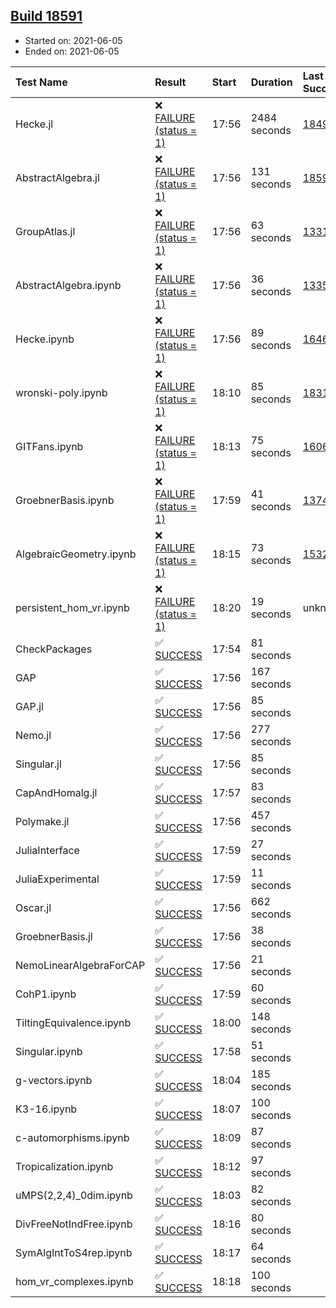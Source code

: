 ## [Build 18591](https://oscarci.mathematik.uni-kl.de/job/oscar/18591/)

* Started on: 2021-06-05
* Ended on: 2021-06-05

| Test Name    | Result | Start | Duration | Last Success | First Failure |
|:-------------|:-------|:------|:---------|:-------------|:--------------|
| Hecke.jl | ❌ [FAILURE (status = 1)](https://oscarci.mathematik.uni-kl.de/job/oscar/18591/artifact/logs/build-18591/Hecke.jl.log) | 17:56 | 2484 seconds | [18490](https://oscarci.mathematik.uni-kl.de/job/oscar/18490/) | [18491](https://oscarci.mathematik.uni-kl.de/job/oscar/18491/) |
| AbstractAlgebra.jl | ❌ [FAILURE (status = 1)](https://oscarci.mathematik.uni-kl.de/job/oscar/18591/artifact/logs/build-18591/AbstractAlgebra.jl.log) | 17:56 | 131 seconds | [18590](https://oscarci.mathematik.uni-kl.de/job/oscar/18590/) | [18591](https://oscarci.mathematik.uni-kl.de/job/oscar/18591/) |
| GroupAtlas.jl | ❌ [FAILURE (status = 1)](https://oscarci.mathematik.uni-kl.de/job/oscar/18591/artifact/logs/build-18591/GroupAtlas.jl.log) | 17:56 | 63 seconds | [13311](https://oscarci.mathematik.uni-kl.de/job/oscar/13311/) | [13312](https://oscarci.mathematik.uni-kl.de/job/oscar/13312/) |
| AbstractAlgebra.ipynb | ❌ [FAILURE (status = 1)](https://oscarci.mathematik.uni-kl.de/job/oscar/18591/artifact/logs/build-18591/AbstractAlgebra.ipynb.log) | 17:56 | 36 seconds | [13355](https://oscarci.mathematik.uni-kl.de/job/oscar/13355/) | [13356](https://oscarci.mathematik.uni-kl.de/job/oscar/13356/) |
| Hecke.ipynb | ❌ [FAILURE (status = 1)](https://oscarci.mathematik.uni-kl.de/job/oscar/18591/artifact/logs/build-18591/Hecke.ipynb.log) | 17:56 | 89 seconds | [16463](https://oscarci.mathematik.uni-kl.de/job/oscar/16463/) | [16464](https://oscarci.mathematik.uni-kl.de/job/oscar/16464/) |
| wronski-poly.ipynb | ❌ [FAILURE (status = 1)](https://oscarci.mathematik.uni-kl.de/job/oscar/18591/artifact/logs/build-18591/wronski-poly.ipynb.log) | 18:10 | 85 seconds | [18314](https://oscarci.mathematik.uni-kl.de/job/oscar/18314/) | [18315](https://oscarci.mathematik.uni-kl.de/job/oscar/18315/) |
| GITFans.ipynb | ❌ [FAILURE (status = 1)](https://oscarci.mathematik.uni-kl.de/job/oscar/18591/artifact/logs/build-18591/GITFans.ipynb.log) | 18:13 | 75 seconds | [16068](https://oscarci.mathematik.uni-kl.de/job/oscar/16068/) | [16069](https://oscarci.mathematik.uni-kl.de/job/oscar/16069/) |
| GroebnerBasis.ipynb | ❌ [FAILURE (status = 1)](https://oscarci.mathematik.uni-kl.de/job/oscar/18591/artifact/logs/build-18591/GroebnerBasis.ipynb.log) | 17:59 | 41 seconds | [13748](https://oscarci.mathematik.uni-kl.de/job/oscar/13748/) | [13749](https://oscarci.mathematik.uni-kl.de/job/oscar/13749/) |
| AlgebraicGeometry.ipynb | ❌ [FAILURE (status = 1)](https://oscarci.mathematik.uni-kl.de/job/oscar/18591/artifact/logs/build-18591/AlgebraicGeometry.ipynb.log) | 18:15 | 73 seconds | [15322](https://oscarci.mathematik.uni-kl.de/job/oscar/15322/) | [15323](https://oscarci.mathematik.uni-kl.de/job/oscar/15323/) |
| persistent_hom_vr.ipynb | ❌ [FAILURE (status = 1)](https://oscarci.mathematik.uni-kl.de/job/oscar/18591/artifact/logs/build-18591/persistent_hom_vr.ipynb.log) | 18:20 | 19 seconds | unknown | unknown |
| CheckPackages | ✅ [SUCCESS](https://oscarci.mathematik.uni-kl.de/job/oscar/18591/artifact/logs/build-18591/CheckPackages.log) | 17:54 | 81 seconds |  |  |
| GAP | ✅ [SUCCESS](https://oscarci.mathematik.uni-kl.de/job/oscar/18591/artifact/logs/build-18591/GAP.log) | 17:56 | 167 seconds |  |  |
| GAP.jl | ✅ [SUCCESS](https://oscarci.mathematik.uni-kl.de/job/oscar/18591/artifact/logs/build-18591/GAP.jl.log) | 17:56 | 85 seconds |  |  |
| Nemo.jl | ✅ [SUCCESS](https://oscarci.mathematik.uni-kl.de/job/oscar/18591/artifact/logs/build-18591/Nemo.jl.log) | 17:56 | 277 seconds |  |  |
| Singular.jl | ✅ [SUCCESS](https://oscarci.mathematik.uni-kl.de/job/oscar/18591/artifact/logs/build-18591/Singular.jl.log) | 17:56 | 85 seconds |  |  |
| CapAndHomalg.jl | ✅ [SUCCESS](https://oscarci.mathematik.uni-kl.de/job/oscar/18591/artifact/logs/build-18591/CapAndHomalg.jl.log) | 17:57 | 83 seconds |  |  |
| Polymake.jl | ✅ [SUCCESS](https://oscarci.mathematik.uni-kl.de/job/oscar/18591/artifact/logs/build-18591/Polymake.jl.log) | 17:56 | 457 seconds |  |  |
| JuliaInterface | ✅ [SUCCESS](https://oscarci.mathematik.uni-kl.de/job/oscar/18591/artifact/logs/build-18591/JuliaInterface.log) | 17:59 | 27 seconds |  |  |
| JuliaExperimental | ✅ [SUCCESS](https://oscarci.mathematik.uni-kl.de/job/oscar/18591/artifact/logs/build-18591/JuliaExperimental.log) | 17:59 | 11 seconds |  |  |
| Oscar.jl | ✅ [SUCCESS](https://oscarci.mathematik.uni-kl.de/job/oscar/18591/artifact/logs/build-18591/Oscar.jl.log) | 17:56 | 662 seconds |  |  |
| GroebnerBasis.jl | ✅ [SUCCESS](https://oscarci.mathematik.uni-kl.de/job/oscar/18591/artifact/logs/build-18591/GroebnerBasis.jl.log) | 17:56 | 38 seconds |  |  |
| NemoLinearAlgebraForCAP | ✅ [SUCCESS](https://oscarci.mathematik.uni-kl.de/job/oscar/18591/artifact/logs/build-18591/NemoLinearAlgebraForCAP.log) | 17:56 | 21 seconds |  |  |
| CohP1.ipynb | ✅ [SUCCESS](https://oscarci.mathematik.uni-kl.de/job/oscar/18591/artifact/logs/build-18591/CohP1.ipynb.log) | 17:59 | 60 seconds |  |  |
| TiltingEquivalence.ipynb | ✅ [SUCCESS](https://oscarci.mathematik.uni-kl.de/job/oscar/18591/artifact/logs/build-18591/TiltingEquivalence.ipynb.log) | 18:00 | 148 seconds |  |  |
| Singular.ipynb | ✅ [SUCCESS](https://oscarci.mathematik.uni-kl.de/job/oscar/18591/artifact/logs/build-18591/Singular.ipynb.log) | 17:58 | 51 seconds |  |  |
| g-vectors.ipynb | ✅ [SUCCESS](https://oscarci.mathematik.uni-kl.de/job/oscar/18591/artifact/logs/build-18591/g-vectors.ipynb.log) | 18:04 | 185 seconds |  |  |
| K3-16.ipynb | ✅ [SUCCESS](https://oscarci.mathematik.uni-kl.de/job/oscar/18591/artifact/logs/build-18591/K3-16.ipynb.log) | 18:07 | 100 seconds |  |  |
| c-automorphisms.ipynb | ✅ [SUCCESS](https://oscarci.mathematik.uni-kl.de/job/oscar/18591/artifact/logs/build-18591/c-automorphisms.ipynb.log) | 18:09 | 87 seconds |  |  |
| Tropicalization.ipynb | ✅ [SUCCESS](https://oscarci.mathematik.uni-kl.de/job/oscar/18591/artifact/logs/build-18591/Tropicalization.ipynb.log) | 18:12 | 97 seconds |  |  |
| uMPS(2,2,4)_0dim.ipynb | ✅ [SUCCESS](https://oscarci.mathematik.uni-kl.de/job/oscar/18591/artifact/logs/build-18591/uMPS-2-2-4-_0dim.ipynb.log) | 18:03 | 82 seconds |  |  |
| DivFreeNotIndFree.ipynb | ✅ [SUCCESS](https://oscarci.mathematik.uni-kl.de/job/oscar/18591/artifact/logs/build-18591/DivFreeNotIndFree.ipynb.log) | 18:16 | 80 seconds |  |  |
| SymAlgIntToS4rep.ipynb | ✅ [SUCCESS](https://oscarci.mathematik.uni-kl.de/job/oscar/18591/artifact/logs/build-18591/SymAlgIntToS4rep.ipynb.log) | 18:17 | 64 seconds |  |  |
| hom_vr_complexes.ipynb | ✅ [SUCCESS](https://oscarci.mathematik.uni-kl.de/job/oscar/18591/artifact/logs/build-18591/hom_vr_complexes.ipynb.log) | 18:18 | 100 seconds |  |  |
